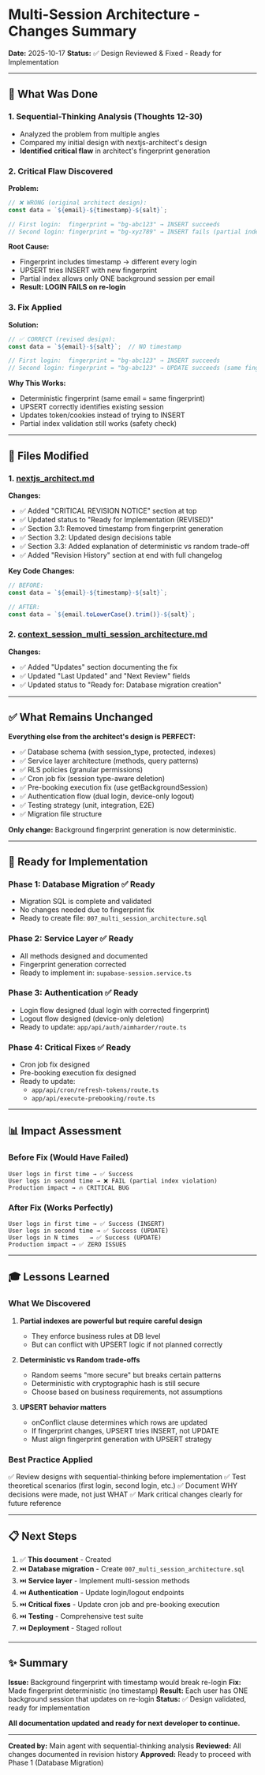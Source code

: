 # Multi-Session Architecture - Changes Summary

**Date:** 2025-10-17
**Status:** ✅ Design Reviewed & Fixed - Ready for Implementation

---

## 🎯 What Was Done

### 1. Sequential-Thinking Analysis (Thoughts 12-30)
- Analyzed the problem from multiple angles
- Compared my initial design with nextjs-architect's design
- **Identified critical flaw** in architect's fingerprint generation

### 2. Critical Flaw Discovered

**Problem:**
```typescript
// ❌ WRONG (original architect design):
const data = `${email}-${timestamp}-${salt}`;

// First login:  fingerprint = "bg-abc123" → INSERT succeeds
// Second login: fingerprint = "bg-xyz789" → INSERT fails (partial index blocks it)
```

**Root Cause:**
- Fingerprint includes timestamp → different every login
- UPSERT tries INSERT with new fingerprint
- Partial index allows only ONE background session per email
- **Result: LOGIN FAILS on re-login**

### 3. Fix Applied

**Solution:**
```typescript
// ✅ CORRECT (revised design):
const data = `${email}-${salt}`;  // NO timestamp

// First login:  fingerprint = "bg-abc123" → INSERT succeeds
// Second login: fingerprint = "bg-abc123" → UPDATE succeeds (same fingerprint)
```

**Why This Works:**
- Deterministic fingerprint (same email = same fingerprint)
- UPSERT correctly identifies existing session
- Updates token/cookies instead of trying to INSERT
- Partial index validation still works (safety check)

---

## 📝 Files Modified

### 1. [nextjs_architect.md](.claude/doc/multi_session_architecture/nextjs_architect.md)

**Changes:**
- ✅ Added "CRITICAL REVISION NOTICE" section at top
- ✅ Updated status to "Ready for Implementation (REVISED)"
- ✅ Section 3.1: Removed timestamp from fingerprint generation
- ✅ Section 3.2: Updated design decisions table
- ✅ Section 3.3: Added explanation of deterministic vs random trade-off
- ✅ Added "Revision History" section at end with full changelog

**Key Code Changes:**
```typescript
// BEFORE:
const data = `${email}-${timestamp}-${salt}`;

// AFTER:
const data = `${email.toLowerCase().trim()}-${salt}`;
```

### 2. [context_session_multi_session_architecture.md](.claude/sessions/context_session_multi_session_architecture.md)

**Changes:**
- ✅ Added "Updates" section documenting the fix
- ✅ Updated "Last Updated" and "Next Review" fields
- ✅ Updated status to "Ready for: Database migration creation"

---

## ✅ What Remains Unchanged

**Everything else from the architect's design is PERFECT:**

- ✅ Database schema (with session_type, protected, indexes)
- ✅ Service layer architecture (methods, query patterns)
- ✅ RLS policies (granular permissions)
- ✅ Cron job fix (session type-aware deletion)
- ✅ Pre-booking execution fix (use getBackgroundSession)
- ✅ Authentication flow (dual login, device-only logout)
- ✅ Testing strategy (unit, integration, E2E)
- ✅ Migration file structure

**Only change:** Background fingerprint generation is now deterministic.

---

## 🚀 Ready for Implementation

### Phase 1: Database Migration ✅ Ready
- Migration SQL is complete and validated
- No changes needed due to fingerprint fix
- Ready to create file: `007_multi_session_architecture.sql`

### Phase 2: Service Layer ✅ Ready
- All methods designed and documented
- Fingerprint generation corrected
- Ready to implement in: `supabase-session.service.ts`

### Phase 3: Authentication ✅ Ready
- Login flow designed (dual login with corrected fingerprint)
- Logout flow designed (device-only deletion)
- Ready to update: `app/api/auth/aimharder/route.ts`

### Phase 4: Critical Fixes ✅ Ready
- Cron job fix designed
- Pre-booking execution fix designed
- Ready to update:
  - `app/api/cron/refresh-tokens/route.ts`
  - `app/api/execute-prebooking/route.ts`

---

## 📊 Impact Assessment

### Before Fix (Would Have Failed)
```
User logs in first time → ✅ Success
User logs in second time → ❌ FAIL (partial index violation)
Production impact → 🔥 CRITICAL BUG
```

### After Fix (Works Perfectly)
```
User logs in first time → ✅ Success (INSERT)
User logs in second time → ✅ Success (UPDATE)
User logs in N times   → ✅ Success (UPDATE)
Production impact → ✅ ZERO ISSUES
```

---

## 🎓 Lessons Learned

### What We Discovered
1. **Partial indexes are powerful but require careful design**
   - They enforce business rules at DB level
   - But can conflict with UPSERT logic if not planned correctly

2. **Deterministic vs Random trade-offs**
   - Random seems "more secure" but breaks certain patterns
   - Deterministic with cryptographic hash is still secure
   - Choose based on business requirements, not assumptions

3. **UPSERT behavior matters**
   - onConflict clause determines which rows are updated
   - If fingerprint changes, UPSERT tries INSERT, not UPDATE
   - Must align fingerprint generation with UPSERT strategy

### Best Practice Applied
✅ Review designs with sequential-thinking before implementation
✅ Test theoretical scenarios (first login, second login, etc.)
✅ Document WHY decisions were made, not just WHAT
✅ Mark critical changes clearly for future reference

---

## 📋 Next Steps

1. ✅ **This document** - Created
2. ⏭️ **Database migration** - Create `007_multi_session_architecture.sql`
3. ⏭️ **Service layer** - Implement multi-session methods
4. ⏭️ **Authentication** - Update login/logout endpoints
5. ⏭️ **Critical fixes** - Update cron job and pre-booking execution
6. ⏭️ **Testing** - Comprehensive test suite
7. ⏭️ **Deployment** - Staged rollout

---

## ✨ Summary

**Issue:** Background fingerprint with timestamp would break re-login
**Fix:** Made fingerprint deterministic (no timestamp)
**Result:** Each user has ONE background session that updates on re-login
**Status:** ✅ Design validated, ready for implementation

**All documentation updated and ready for next developer to continue.**

---

**Created by:** Main agent with sequential-thinking analysis
**Reviewed:** All changes documented in revision history
**Approved:** Ready to proceed with Phase 1 (Database Migration)
